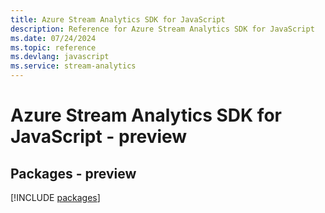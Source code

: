 ```yaml
---
title: Azure Stream Analytics SDK for JavaScript
description: Reference for Azure Stream Analytics SDK for JavaScript
ms.date: 07/24/2024
ms.topic: reference
ms.devlang: javascript
ms.service: stream-analytics
---
```

# Azure Stream Analytics SDK for JavaScript - preview
## Packages - preview
[!INCLUDE [packages](stream-analytics-index.md)]
